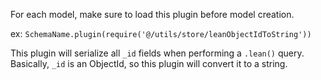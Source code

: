 For each model, make sure to load this plugin before model creation.

ex:
`SchemaName.plugin(require('@/utils/store/leanObjectIdToString'))`

This plugin will serialize all `_id` fields when performing a `.lean()` query. Basically, `_id` is an ObjectId, so this plugin will convert it to a string.
